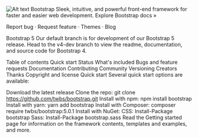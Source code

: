 ![Alt text](/img/img.jpg)
Bootstrap
Sleek, intuitive, and powerful front-end framework for faster and easier web development.
Explore Bootstrap docs »

Report bug · Request feature · Themes · Blog

Bootstrap 5
Our default branch is for development of our Bootstrap 5 release. Head to the v4-dev branch to view the readme, documentation, and source code for Bootstrap 4.

Table of contents
Quick start
Status
What's included
Bugs and feature requests
Documentation
Contributing
Community
Versioning
Creators
Thanks
Copyright and license
Quick start
Several quick start options are available:

Download the latest release
Clone the repo: git clone https://github.com/twbs/bootstrap.git
Install with npm: npm install bootstrap
Install with yarn: yarn add bootstrap
Install with Composer: composer require twbs/bootstrap:5.0.1
Install with NuGet: CSS: Install-Package bootstrap Sass: Install-Package bootstrap.sass
Read the Getting started page for information on the framework contents, templates and examples, and more.